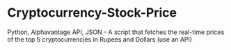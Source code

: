 # Cryptocurrency-Stock-Price
Python, Alphavantage API, JSON - A script that fetches the real-time prices of the top 5 cryptocurrencies in Rupees and Dollars (use an API)

